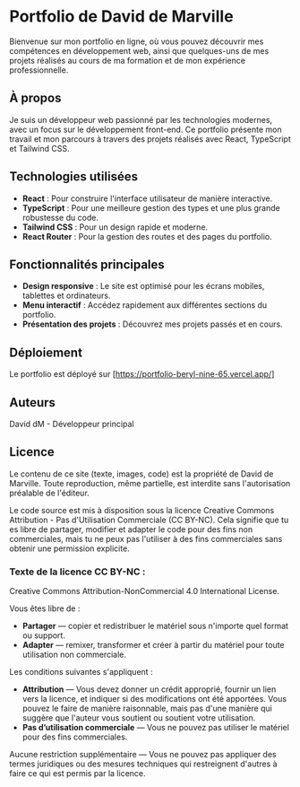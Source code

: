 # Portfolio de David de Marville

Bienvenue sur mon portfolio en ligne, où vous pouvez découvrir mes compétences en développement web, ainsi que quelques-uns de mes projets réalisés au cours de ma formation et de mon expérience professionnelle.

## À propos

Je suis un développeur web passionné par les technologies modernes, avec un focus sur le développement front-end. Ce portfolio présente mon travail et mon parcours à travers des projets réalisés avec React, TypeScript et Tailwind CSS.

## Technologies utilisées

- **React** : Pour construire l'interface utilisateur de manière interactive.
- **TypeScript** : Pour une meilleure gestion des types et une plus grande robustesse du code.
- **Tailwind CSS** : Pour un design rapide et moderne.
- **React Router** : Pour la gestion des routes et des pages du portfolio.

## Fonctionnalités principales

- **Design responsive** : Le site est optimisé pour les écrans mobiles, tablettes et ordinateurs.
- **Menu interactif** : Accédez rapidement aux différentes sections du portfolio.
- **Présentation des projets** : Découvrez mes projets passés et en cours.

## Déploiement

Le portfolio est déployé sur [https://portfolio-beryl-nine-65.vercel.app/]

## Auteurs

David dM - Développeur principal

## Licence

Le contenu de ce site (texte, images, code) est la propriété de David de Marville. Toute reproduction, même partielle, est interdite sans l'autorisation préalable de l'éditeur.

Le code source est mis à disposition sous la licence Creative Commons Attribution - Pas d'Utilisation Commerciale (CC BY-NC). Cela signifie que tu es libre de partager, modifier et adapter le code pour des fins non commerciales, mais tu ne peux pas l'utiliser à des fins commerciales sans obtenir une permission explicite.

### Texte de la licence CC BY-NC :

Creative Commons Attribution-NonCommercial 4.0 International License.

Vous êtes libre de :

- **Partager** — copier et redistribuer le matériel sous n'importe quel format ou support.
- **Adapter** — remixer, transformer et créer à partir du matériel pour toute utilisation non commerciale.

Les conditions suivantes s'appliquent :

- **Attribution** — Vous devez donner un crédit approprié, fournir un lien vers la licence, et indiquer si des modifications ont été apportées. Vous pouvez le faire de manière raisonnable, mais pas d'une manière qui suggère que l'auteur vous soutient ou soutient votre utilisation.
- **Pas d’utilisation commerciale** — Vous ne pouvez pas utiliser le matériel pour des fins commerciales.

Aucune restriction supplémentaire — Vous ne pouvez pas appliquer des termes juridiques ou des mesures techniques qui restreignent d'autres à faire ce qui est permis par la licence.